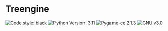# Treengine
[![Code style: black](https://img.shields.io/badge/code%20style-black-000000.svg)](https://github.com/psf/black)
![Python Version: 3.11](https://img.shields.io/badge/Python-3.11-black)
[![Pygame-ce 2.1.3](https://img.shields.io/badge/pygame--ce%20-2.1.3-black)](https://github.com/pygame-community/pygame-ce)
[![GNU v3.0](https://img.shields.io/badge/GNU-v3.0-black)](https://www.gnu.org/licenses/gpl-3.0.en.html)
